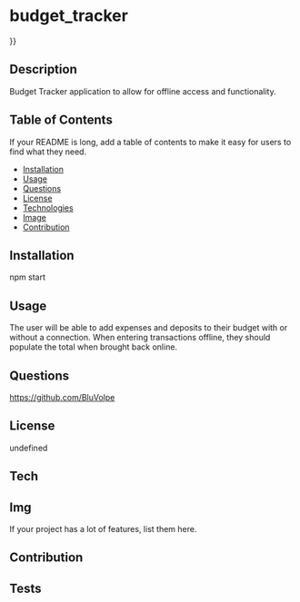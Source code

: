 # budget_tracker

  
    
  }}
  
## Description
Budget Tracker application to allow for offline access and functionality.
## Table of Contents
If your README is long, add a table of contents to make it easy for users to find what they need.
- [Installation](#installation)
- [Usage](#usage)
- [Questions](#questions)
- [License](#license)
- [Technologies](#tech)
- [Image](#img)
- [Contribution](#contribution)
## Installation
npm start
## Usage
The user will be able to add expenses and deposits to their budget with or without a connection. When entering transactions offline, they should populate the total when brought back online.
## Questions
https://github.com/BluVolpe
## License

 undefined

## Tech

## Img

If your project has a lot of features, list them here.
## Contribution

## Tests

